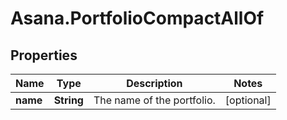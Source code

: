 # Asana.PortfolioCompactAllOf

## Properties

Name | Type | Description | Notes
------------ | ------------- | ------------- | -------------
**name** | **String** | The name of the portfolio. | [optional] 


